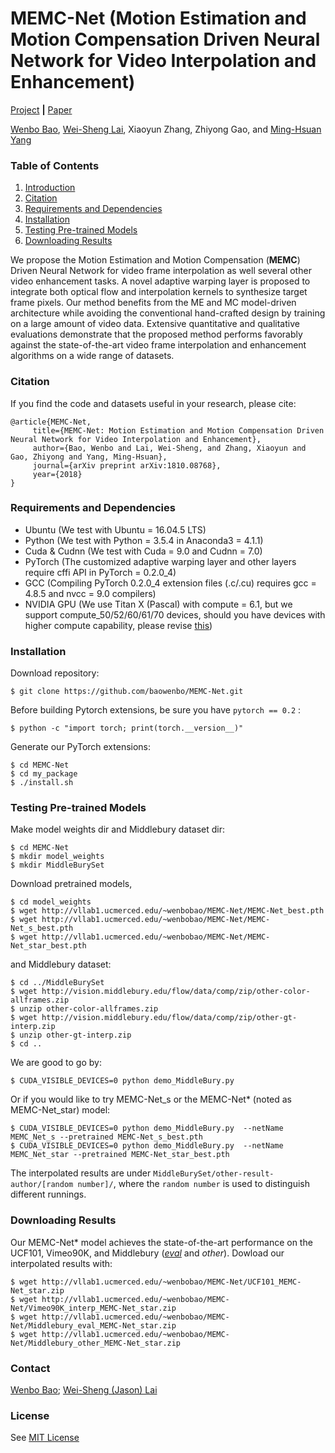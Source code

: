 # MEMC-Net (Motion Estimation and Motion Compensation Driven Neural Network for Video Interpolation and Enhancement)
[Project](https://sites.google.com/view/wenbobao/memc-net) **|** [Paper](http://arxiv.org/abs/1810.08768)


[Wenbo Bao](https://sites.google.com/view/wenbobao/home),
[Wei-Sheng Lai](http://graduatestudents.ucmerced.edu/wlai24/), 
Xiaoyun Zhang, 
Zhiyong Gao, 
and [Ming-Hsuan Yang](http://faculty.ucmerced.edu/mhyang/)


### Table of Contents
1. [Introduction](#introduction)
1. [Citation](#citation)
1. [Requirements and Dependencies](#requirements-and-dependencies)
1. [Installation](#installation)
1. [Testing Pre-trained Models](#testing-pre-trained-models)
1. [Downloading Results](#downloading-results)
<!--1. [Training New Models](#training-new-models) -->

We propose the Motion Estimation and Motion Compensation (**MEMC**) Driven Neural Network for video frame interpolation as well several other video enhancement tasks.
A novel adaptive warping layer is proposed to integrate both optical flow and interpolation kernels to synthesize target frame pixels.
Our method benefits from the ME and MC model-driven architecture while avoiding the conventional hand-crafted design by training on a large amount of video data.
Extensive quantitative and qualitative evaluations demonstrate that the proposed method performs favorably against the state-of-the-art video frame interpolation and enhancement algorithms on a wide range of datasets.

### Citation
If you find the code and datasets useful in your research, please cite:

    @article{MEMC-Net,
         title={MEMC-Net: Motion Estimation and Motion Compensation Driven Neural Network for Video Interpolation and Enhancement},
         author={Bao, Wenbo and Lai, Wei-Sheng, and Zhang, Xiaoyun and Gao, Zhiyong and Yang, Ming-Hsuan},
         journal={arXiv preprint arXiv:1810.08768},
         year={2018}
    }
    

### Requirements and Dependencies
- Ubuntu (We test with Ubuntu = 16.04.5 LTS)
- Python (We test with Python = 3.5.4 in Anaconda3 = 4.1.1)
- Cuda & Cudnn (We test with Cuda = 9.0 and Cudnn = 7.0)
- PyTorch (The customized adaptive warping layer and other layers require cffi API in PyTorch = 0.2.0_4)
- GCC (Compiling PyTorch 0.2.0_4 extension files (.c/.cu) requires gcc = 4.8.5 and nvcc = 9.0 compilers)
- NVIDIA GPU (We use Titan X (Pascal) with compute = 6.1, but we support compute_50/52/60/61/70 devices, should you have devices with higher compute capability, please revise [this](https://github.com/baowenbo/MEMC-Net/blob/master/my_package/install.bash))


### Installation
Download repository:

    $ git clone https://github.com/baowenbo/MEMC-Net.git

Before building Pytorch extensions, be sure you have `pytorch == 0.2` :
    
    $ python -c "import torch; print(torch.__version__)"
    
Generate our PyTorch extensions:
    
    $ cd MEMC-Net
    $ cd my_package 
    $ ./install.sh

### Testing Pre-trained Models
Make model weights dir and Middlebury dataset dir:

    $ cd MEMC-Net
    $ mkdir model_weights
    $ mkdir MiddleBurySet
    
Download pretrained models, 

    $ cd model_weights
    $ wget http://vllab1.ucmerced.edu/~wenbobao/MEMC-Net/MEMC-Net_best.pth 
    $ wget http://vllab1.ucmerced.edu/~wenbobao/MEMC-Net/MEMC-Net_s_best.pth
    $ wget http://vllab1.ucmerced.edu/~wenbobao/MEMC-Net/MEMC-Net_star_best.pth
    
    
and Middlebury dataset:
    
    $ cd ../MiddleBurySet
    $ wget http://vision.middlebury.edu/flow/data/comp/zip/other-color-allframes.zip
    $ unzip other-color-allframes.zip
    $ wget http://vision.middlebury.edu/flow/data/comp/zip/other-gt-interp.zip
    $ unzip other-gt-interp.zip
    $ cd ..

We are good to go by:

    $ CUDA_VISIBLE_DEVICES=0 python demo_MiddleBury.py
    
Or if you would like to try MEMC-Net_s or the MEMC-Net* (noted as MEMC-Net_star) model:
    
    $ CUDA_VISIBLE_DEVICES=0 python demo_MiddleBury.py  --netName MEMC_Net_s --pretrained MEMC-Net_s_best.pth
    $ CUDA_VISIBLE_DEVICES=0 python demo_MiddleBury.py  --netName MEMC_Net_star --pretrained MEMC-Net_star_best.pth
        
The interpolated results are under `MiddleBurySet/other-result-author/[random number]/`, where the `random number` is used to distinguish different runnings. 


### Downloading Results
Our MEMC-Net* model achieves the state-of-the-art performance on the UCF101, Vimeo90K, and Middlebury ([*eval*](http://vision.middlebury.edu/flow/eval/results/results-n1.php) and *other*).
Dowload our interpolated results with:
    
    $ wget http://vllab1.ucmerced.edu/~wenbobao/MEMC-Net/UCF101_MEMC-Net_star.zip
    $ wget http://vllab1.ucmerced.edu/~wenbobao/MEMC-Net/Vimeo90K_interp_MEMC-Net_star.zip
    $ wget http://vllab1.ucmerced.edu/~wenbobao/MEMC-Net/Middlebury_eval_MEMC-Net_star.zip
    $ wget http://vllab1.ucmerced.edu/~wenbobao/MEMC-Net/Middlebury_other_MEMC-Net_star.zip
    
    

### Contact
[Wenbo Bao](mailto:bwb0813@gmail.com); [Wei-Sheng (Jason) Lai](mailto:phoenix104104@gmail.com)

### License
See [MIT License](https://github.com/baowenbo/DAIN/blob/master/LICENSE)    
    
